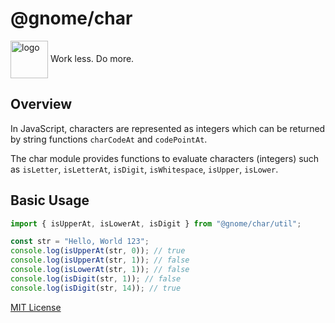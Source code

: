 # @gnome/char

<div height=30" vertical-align="top">
<image src="https://raw.githubusercontent.com/gnomejs/gnomejs/main/assets/icon.png"
    alt="logo" width="60" valign="middle" />
<span>Work less. Do more. </span>
</div>

## Overview

In JavaScript, characters are represented as integers which can be returned
by string functions `charCodeAt` and `codePointAt`.

The char module provides functions to evaluate characters (integers)
such as `isLetter`, `isLetterAt`, `isDigit`, `isWhitespace`,
`isUpper`, `isLower`.

## Basic Usage

```typescript
import { isUpperAt, isLowerAt, isDigit } from "@gnome/char/util";

const str = "Hello, World 123";
console.log(isUpperAt(str, 0)); // true
console.log(isUpperAt(str, 1)); // false
console.log(isLowerAt(str, 1)); // false
console.log(isDigit(str, 1)); // false 
console.log(isDigit(str, 14)); // true

```

[MIT License](./LICENSE.md)
